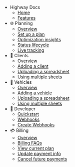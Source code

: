 - Highway Docs
  - [Home](/)
  - [Features](/features.md)
- :globe_with_meridians: Planning
  - [Overview](planning/overview.md)
  - [Set up a plan](/planning/set_up_a_plan.md)
  - [Optimization insights](/planning/optimization_insights.md)
  - [Status lifecycle](/planning/status_lifecycle.md)
  - [Live tracking](/planning/live_tracking.md)
- :round_pushpin: Clients
  - [Overview](/clients/overview.md)
  - [Adding a client](/clients/creating_clients.md)
  - [Uploading a spreadsheet](/clients/uploading_excel.md)
  - [Using multiple sheets](/clients/other_sheets.md)
- :truck: Vehicles
  - [Overview](/vehicles/overview.md)
  - [Adding a vehicle](/vehicles/creating_vehicles.md)
  - [Uploading a spreadsheet](/vehicles/uploading_excel.md)
  - [Using multiple sheets](/vehicles/other_sheets.md)
- :space_invader: Developer
  - [Quickstart](/developer/quickstart.md)
  - [Webhooks](/developer/webhooks.md)
  - [Create Webhooks](/developer/create_webhooks.md)
- :credit_card: Billing
  - [Overview](/billing/overview.md)
  - [Billing FAQs](/billing/FAQs.md)
  - [View current plan](/billing/current_plan.md)
  - [Update payment info](/billing/update_payment.md)
  - [Cancel future payments](/billing/cancel_account.md)

